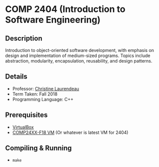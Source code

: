 # COMP 2404 (Introduction to Software Engineering)

## Description 
Introduction to object-oriented software development, with emphasis on design and implementation of medium-sized programs. Topics include abstraction, modularity, encapsulation, reusability, and design patterns.

## Details
* Professor: [Christine Laurendeau](https://carleton.ca/scs/people/christine-laurendeau/)
* Term Taken: Fall 2018
* Programming Language: C++

## Prerequisites
* [VirtualBox](https://www.virtualbox.org/wiki/Downloads)
* [COMP24XX-F18 VM](https://carleton.ca/scs/technical-support/virtual-machines/) (Or whatever is latest VM for 2404)

## Compiling & Running
* `make`
